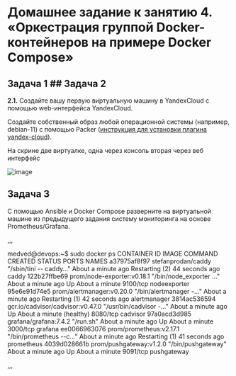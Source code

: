 # Домашнее задание к занятию 4. «Оркестрация группой Docker-контейнеров на примере Docker Compose»

## Задача 1  ## Задача 2

**2.1.** Создайте вашу первую виртуальную машину в YandexCloud с помощью web-интерфейса YandexCloud. 

Создайте собственный образ любой операционной системы (например, debian-11) с помощью Packer ([инструкция для установки плагина yandex-cloud](https://cloud.yandex.ru/docs/tutorials/infrastructure-management/packer-quickstart)).

На скрине две виртуалке, одна через консоль вторая через веб интерфейс

![image](https://github.com/lechuk1981/Netology_devops/assets/5323690/045a4e28-28d1-4dad-8282-19794b2cb18d)

## Задача 3

С помощью Ansible и Docker Compose разверните на виртуальной машине из предыдущего задания систему мониторинга на основе Prometheus/Grafana.

,,,

medved@devops:~$ sudo docker ps
CONTAINER ID   IMAGE                              COMMAND                  CREATED              STATUS                          PORTS      NAMES
a37975af8f97   stefanprodan/caddy                 "/sbin/tini -- caddy…"   About a minute ago   Restarting (2) 44 seconds ago              caddy
122b27ffbe69   prom/node-exporter:v0.18.1         "/bin/node_exporter …"   About a minute ago   Up About a minute               9100/tcp   nodeexporter
95e6e91d74e5   prom/alertmanager:v0.20.0          "/bin/alertmanager -…"   About a minute ago   Restarting (1) 42 seconds ago              alertmanager
3814ac536594   gcr.io/cadvisor/cadvisor:v0.47.0   "/usr/bin/cadvisor -…"   About a minute ago   Up About a minute (healthy)     8080/tcp   cadvisor
97a0acd3d985   grafana/grafana:7.4.2              "/run.sh"                About a minute ago   Up About a minute               3000/tcp   grafana
ee0066963076   prom/prometheus:v2.17.1            "/bin/prometheus --c…"   About a minute ago   Restarting (1) 41 seconds ago              prometheus
4039d028661b   prom/pushgateway:v1.2.0            "/bin/pushgateway"       About a minute ago   Up About a minute               9091/tcp   pushgateway

,,,
